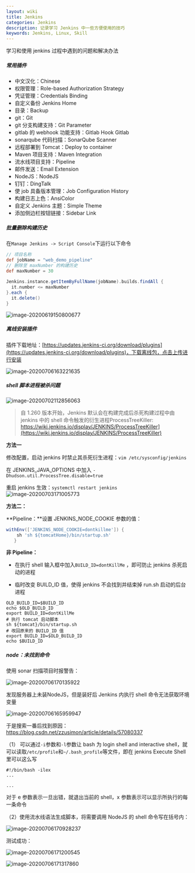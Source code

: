 ```yaml
---
layout: wiki
title: Jenkins
categories: Jenkins
description: 记录学习 Jenkins 中一些方便使用的技巧
keywords: Jenkins, Linux, Skill
---
```


学习和使用 jenkins 过程中遇到的问题和解决办法

##### 常用插件

- 中文汉化：Chinese  
- 权限管理：Role-based Authorization Strategy
- 凭证管理：Credentials Binding
- 自定义备份 Jenkins Home 
- 目录：Backup
- git：Git
- git 分支构建支持：Git Parameter
- gitlab 的 webhook 功能支持：Gitlab Hook  Gitlab
- sonarqube 代码扫描：SonarQube Scanner
- 远程部署到 Tomcat：Deploy to container
- Maven 项目支持：Maven Integration
- 流水线项目支持：Pipeline
- 邮件发送：Email Extension
- NodeJS：NodeJS
- 钉钉：DingTalk
- 使 job 具备版本管理：Job Configuration History
- 构建日志上色：AnsiColor
- 自定义 Jenkins 主题：Simple Theme
- 添加侧边栏按钮链接：Sidebar Link

##### 批量删除构建历史

在`Manage Jenkins -> Script Console`下运行以下命令

```groovy
// 项目名称
def jobName = "web_demo_pipeline"
// 删除至 maxNumber 的构建历史
def maxNumber = 30
 
Jenkins.instance.getItemByFullName(jobName).builds.findAll {
  it.number <= maxNumber
}.each {
  it.delete()
}
```

![image-20200619150800677](https://gitee.com/NineHolic/cloudimage/raw/master/jenkins/image-20200619150800677.png)

##### 离线安装插件

插件下载地址：[https://updates.jenkins-ci.org/download/plugins](https://updates.jenkins-ci.org/download/plugins)，下载离线包，点击上传进行安装

![image-20200706163221635](https://gitee.com/NineHolic/cloudimage/raw/master/jenkins/image-20200706163221635.png)

##### shell 脚本进程被杀问题

![image-20200702112856063](https://gitee.com/NineHolic/cloudimage/raw/master/jenkins/image-20200702112856063.png)

> 自 1.260 版本开始，Jenkins 默认会在构建完成后杀死构建过程中由 jenkins 中的 shell 命令触发的衍生进程ProcessTreeKiller: https://wiki.jenkins.io/display/JENKINS/ProcessTreeKiller](https://wiki.jenkins.io/display/JENKINS/ProcessTreeKiller)

**方法一**

修改配置，启动 jenkins 时禁止其杀死衍生进程：`vim /etc/sysconfig/jenkins`

在 JENKINS_JAVA_OPTIONS 中加入 `-Dhudson.util.ProcessTree.disable=true`

重启 jenkins 生效：`systemctl restart jenkins`
![image-20200703171005773](https://gitee.com/NineHolic/cloudimage/raw/master/jenkins/image-20200703171005773.png)

**方法二：**

**Pipeline：**设置 JENKINS_NODE_COOKIE 参数的值：

```groovy
withEnv(['JENKINS_NODE_COOKIE=dontkillme']) {
    sh 'sh ${tomcatHome}/bin/startup.sh'
   }
```

**非 Pipeline：**

- 在执行 shell 输入框中加入`BUILD_ID=dontKillMe` ，即可防止 jenkins 杀死启动的进程

- 临时改变 BUILD_ID 值，使得 jenkins 不会找到并结束掉 run.sh 启动的后台进程

```shell
OLD_BUILD_ID=$BUILD_ID
echo $OLD_BUILD_ID
export BUILD_ID=dontKillMe
# 执行 tomcat 启动脚本
sh ${tomcat}/bin/startup.sh
# 改回原来的 BUILD_ID 值
export BUILD_ID=$OLD_BUILD_ID
echo $BUILD_ID
```

##### node：未找到命令

使用 sonar 扫描项目时报警告：

![image-20200706170135922](https://gitee.com/NineHolic/cloudimage/raw/master/jenkins/image-20200706170135922.png)

发现服务器上未装NodeJS，但是装好后 Jenkins 内执行 shell 命令无法获取环境变量

![image-20200706165959947](https://gitee.com/NineHolic/cloudimage/raw/master/jenkins/image-20200706165959947.png)

于是搜索一番后找到原因：https://blog.csdn.net/zzusimon/article/details/57080337

（1） 可以通过`-i`参数和`-l`参数让 bash 为 login shell and interactive shell，就可以读取`/etc/profile`和`~/.bash_profile`等文件，即在 jenkins Execute Shell 里可以这么写

```shell
#!/bin/bash -ilex
...

...
```

对于 e 参数表示一旦出错，就退出当前的 shell，x 参数表示可以显示所执行的每一条命令

（2）使用流水线语法生成脚本，将需要调用 NodeJS 的 shell 命令写在括号内：

![image-20200706170928237](https://gitee.com/NineHolic/cloudimage/raw/master/jenkins/image-20200706171200545.png)

测试成功：

![image-20200706171200545](https://gitee.com/NineHolic/cloudimage/raw/master/jenkins/image-20200706170928237.png)

![image-20200706171317860](https://gitee.com/NineHolic/cloudimage/raw/master/jenkins/image-20200706171317860.png)























